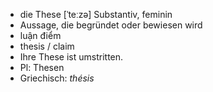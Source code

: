 - die These [ˈteːzə] Substantiv, feminin  
- Aussage, die begründet oder bewiesen wird  
- luận điểm  
- thesis / claim  
- Ihre These ist umstritten.  
- Pl: Thesen  
- Griechisch: *thésis*